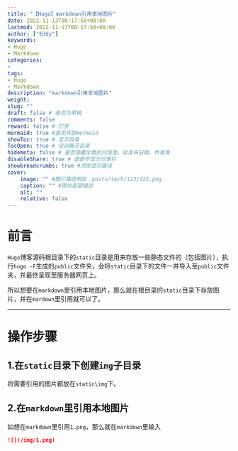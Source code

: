 ```yaml
---
title: "【Hugo】markdown引用本地图片"
date: 2022-11-13T00:17:58+08:00
lastmod: 2022-11-13T00:17:58+08:00
author: ["Eddy"]
keywords: 
- Hugo
- Markdown
categories: 
- 
tags: 
- Hugo
- Markdown
description: "markdown引用本地图片"
weight:
slug: ""
draft: false # 是否为草稿
comments: false
reward: false # 打赏
mermaid: true #是否开启mermaid
showToc: true # 显示目录
TocOpen: true # 自动展开目录
hidemeta: false # 是否隐藏文章的元信息，如发布日期、作者等
disableShare: true # 底部不显示分享栏
showbreadcrumbs: true #顶部显示路径
cover:
    image: "" #图片路径例如：posts/tech/123/123.png
    caption: "" #图片底部描述
    alt: ""
    relative: false
---
```

# 前言

`Hugo`博客源码根目录下的`static`目录是用来存放一些静态文件的（包括图片），执行`hugo -F`生成的`public`文件夹，会将`static`目录下的文件一并导入至`public`文件夹，并最终呈现至服务器网页上。

所以想要在`markdown`里引用本地图片，那么就在根目录的`static`目录下存放图片，并在`mardown`里引用就可以了。

---

# 操作步骤

## 1.在`static`目录下创建`img`子目录

将需要引用的图片都放在`static\img`下。

## 2.在`markdown`里引用本地图片

如想在`markdown`里引用`1.png`，那么就在`markdown`里输入

```Markdown
![](/img/1.png)
```

